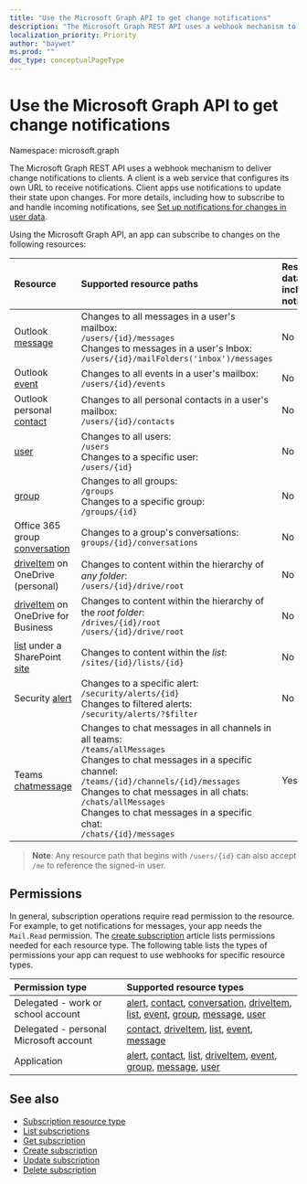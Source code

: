 ```yaml
---
title: "Use the Microsoft Graph API to get change notifications"
description: "The Microsoft Graph REST API uses a webhook mechanism to deliver change notifications to clients. A client is a web service that configures its own URL to receive notifications. Client apps use notifications to update their state upon changes. For more details, including how to subscribe to and handle incoming notifications, see Set up notifications for changes in user data."
localization_priority: Priority
author: "baywet"
ms.prod: ""
doc_type: conceptualPageType
---
```


# Use the Microsoft Graph API to get change notifications

Namespace: microsoft.graph

The Microsoft Graph REST API uses a webhook mechanism to deliver change notifications to clients. A client is a web service that configures its own URL to receive notifications. Client apps use notifications to update their state upon changes. For more details, including how to subscribe to and handle incoming notifications, see [Set up notifications for changes in user data](/graph/webhooks).

Using the Microsoft Graph API, an app can subscribe to changes on the following resources:

| **Resource** | **Supported resource paths** | **Resource data can be included in notifications**                  |
|:----------------|:------------|:-----------------------------------------|
| Outlook [message][] | Changes to all messages in a user's mailbox: <br>`/users/{id}/messages`<br>Changes to messages in a user's Inbox:<br>`/users/{id}/mailFolders('inbox')/messages` | No |
| Outlook [event][] | Changes to all events in a user's mailbox:<br>`/users/{id}/events` | No |
| Outlook personal [contact][] | Changes to all personal contacts in a user's mailbox:<br>`/users/{id}/contacts` | No |
| [user][] | Changes to all users:<br>`/users` <br>Changes to a specific user:<br>`/users/{id}`| No |
| [group][] | Changes to all groups:<br>`/groups` <br>Changes to a specific group:<br>`/groups/{id}` | No |
| Office 365 group [conversation][] | Changes to a group's conversations:<br>`groups/{id}/conversations` | No |
| [driveItem][] on OneDrive (personal) | Changes to content within the hierarchy of _any folder_:<br>`/users/{id}/drive/root` | No |
| [driveItem][] on OneDrive for Business | Changes to content within the hierarchy of the _root folder_:<br>`/drives/{id}/root`<br> `/users/{id}/drive/root` | No |
| [list][] under a SharePoint [site][] | Changes to content within the _list_: <br>`/sites/{id}/lists/{id}` | No |
| Security [alert][] | Changes to a specific alert:<br>`/security/alerts/{id}` <br>Changes to filtered alerts:<br> `/security/alerts/?$filter`| No |
| Teams [chatmessage](/graph/api/resources/subscription?view=graph-rest-v1.0) | Changes to chat messages in all channels in all teams:<br>`/teams/allMessages` <br>Changes to chat messages in a specific channel:<br>`/teams/{id}/channels/{id}/messages`<br>Changes to chat messages in all chats:<br>`/chats/allMessages` <br>Changes to chat messages in a specific chat:<br>`/chats/{id}/messages` | Yes |

> **Note**: Any resource path that begins with `/users/{id}` can also accept `/me` to reference the signed-in user.

## Permissions

In general, subscription operations require read permission to the resource. For example, to get notifications for messages, your app needs the `Mail.Read` permission. The [create subscription](../api/subscription-post-subscriptions.md) article lists permissions needed for each resource type. The following table lists the types of permissions your app can request to use webhooks for specific resource types.

| Permission type                        | Supported resource types                                                      |
| :------------------------------------- | :------------------------------------------------------------------------------------ |
| Delegated - work or school account     | [alert][], [contact][], [conversation][], [driveItem][], [list][], [event][], [group][], [message][], [user][]|
| Delegated - personal Microsoft account | [contact][], [driveItem][], [list][], [event][], [message][]                                        |
| Application                            | [alert][], [contact][], [list][], [driveItem][], [event][], [group][], [message][], [user][]|


## See also

- [Subscription resource type](./subscription.md)
- [List subscriptions](../api/subscription-list.md)
- [Get subscription](../api/subscription-get.md)
- [Create subscription](../api/subscription-post-subscriptions.md)
- [Update subscription](../api/subscription-update.md)
- [Delete subscription](../api/subscription-delete.md)

[contact]: ./contact.md
[conversation]: ./conversation.md
[driveItem]: ./driveitem.md
[list]: ./list.md
[site]: ./site.md
[event]: ./event.md
[group]: ./group.md
[message]: ./message.md
[user]: ./user.md
[alert]: ./alert.md
